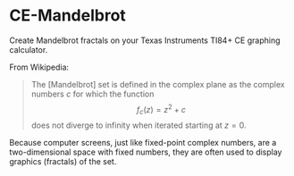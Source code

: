 # CE-Mandelbrot
Create Mandelbrot fractals on your Texas Instruments TI84+ CE graphing calculator.

From Wikipedia:
> The [Mandelbrot] set is defined in the complex plane as the complex numbers $c$ for which the function $$f_{c}(z)=z^{2}+c$$ does not diverge to infinity when iterated starting at $z=0$.

Because computer screens, just like fixed-point complex numbers, are a two-dimensional space with fixed numbers, they are often used to display graphics (fractals) of the set.